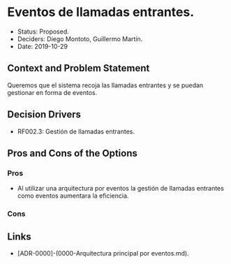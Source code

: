 # Eventos de llamadas entrantes.

* Status: Proposed.
* Deciders: Diego Montoto, Guillermo Martín.
* Date: 2019-10-29


## Context and Problem Statement

Queremos que el sistema recoja las llamadas entrantes y se puedan gestionar en forma de eventos.

## Decision Drivers

* RF002.3: Gestión de llamadas entrantes.


## Pros and Cons of the Options

### Pros
* Al utilizar una arquitectura por eventos la gestión de llamadas entrantes como eventos aumentara la eficiencia.


### Cons



## Links 

* [ADR-0000]-(0000-Arquitectura principal por eventos.md).


